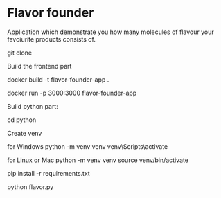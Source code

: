 # Flavor founder

Application which demonstrate you how many molecules of flavour your favoiurite products consists of. 

git clone

Build the frontend part

docker build -t flavor-founder-app .

docker run -p 3000:3000 flavor-founder-app

Build python part:

cd python

Create venv

for Windows
python -m venv venv
venv\Scripts\activate

for Linux or Mac
python -m venv venv
source venv/bin/activate

pip install -r requirements.txt

python flavor.py
